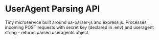 # UserAgent Parsing API
Tiny microservice built around ua-parser-js and express.js. Processes incoming POST requests with secret key (declared in .env) and useragent string - returns parsed useragents object. 
